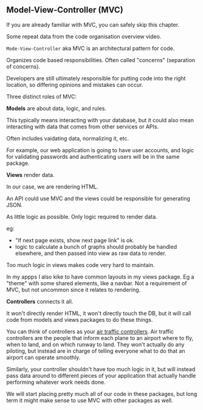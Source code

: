 ## Model-View-Controller (MVC)

If you are already familiar with MVC, you can safely skip this chapter.

Some repeat data from the code organisation overview video.

`Mode-View-Controller` aka MVC is an architectural pattern for code.

Organizes code based responsibilities. Often called "concerns" (separation of concerns).

Developers are still ultimately responsible for putting code into the right location,
so differing opinions and mistakes can occur.

Three distinct roles of MVC:

**Models** are about data, logic, and rules.

This typically means interacting with your database, but it could also mean
interacting with data that comes from other services or APIs.

Often includes vaidating data, normalizing it, etc.

For example, our web application is going to have user accounts, and logic for validating passwords and authenticating
users will be in the same package.

**Views** render data.

In our case, we are rendering HTML.

An API could use MVC and the views could be responsible for generating JSON.

As little logic as possible. Only logic required to render data.

eg:

- "If next page exists, show next page link" is ok.
- logic to calculate a bunch of graphs should probably be handled elsewhere,
  and then passed into view as raw data to render.

Too much logic in views makes code very hard to maintain.

In my appps I also kike to have common layouts in my views package. Eg a "theme"
with some shared elements, like a navbar.
Not a requirement of MVC, but not uncommon since it relates to rendering.

**Controllers** connects it all.

It won't directly render HTML, it won't directly touch the DB, but it will call
code from models and views packages to do these things.

You can think of controllers as your [air traffic controllers](https://en.wikipedia.org/wiki/Air_traffic_control).
Air traffic controllers are the people that inform each plane to an airport where to fly, when to land, and on
which runway to land. They won't actually do any piloting, but instead are in charge of telling everyone what
to do that an airport can operate smoothly.

Similarly, your controller shouldn't have too much logic in it, but will
instead pass data around to different pieces of your application that actually handle performing whatever
work needs done.

We will start placing pretty much all of our code in these packages, but long term it might make sense to use MVC with other packages as well.
